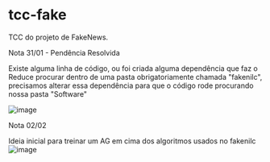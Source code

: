 # tcc-fake
TCC do projeto de FakeNews.


Nota 31/01 - Pendência Resolvida

Existe alguma linha de código, ou foi criada alguma dependência que faz o Reduce procurar dentro de uma pasta obrigatoriamente chamada "fakenilc", precisamos alterar essa dependência para que o código rode procurando nossa pasta "Software"

![image](https://user-images.githubusercontent.com/39706145/151889361-7d9fbba8-2482-4fd3-8d34-982b199adf87.png)


Nota 02/02

Ideia inicial para treinar um AG em cima dos algoritmos usados no fakenilc
![image](https://user-images.githubusercontent.com/39706145/152245790-23cac962-9cdf-4268-adb2-b01595da34e2.png)



